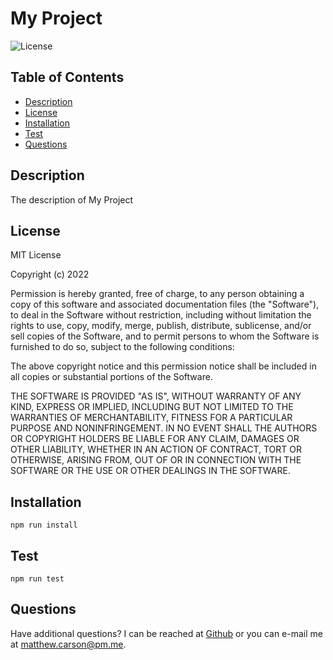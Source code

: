 # My Project

![License](https://img.shields.io/badge/License-MIT-white?labelColor=green&style=flat)

## Table of Contents
- [Description](#Description)
- [License](#License)
- [Installation](#Installation)
- [Test](#Test)
- [Questions](#Questions)

## Description
The description of My Project

## License

MIT License
  
Copyright (c) 2022

Permission is hereby granted, free of charge, to any person obtaining a copy
of this software and associated documentation files (the "Software"), to deal
in the Software without restriction, including without limitation the rights
to use, copy, modify, merge, publish, distribute, sublicense, and/or sell
copies of the Software, and to permit persons to whom the Software is
furnished to do so, subject to the following conditions:

The above copyright notice and this permission notice shall be included in all
copies or substantial portions of the Software.

THE SOFTWARE IS PROVIDED "AS IS", WITHOUT WARRANTY OF ANY KIND, EXPRESS OR
IMPLIED, INCLUDING BUT NOT LIMITED TO THE WARRANTIES OF MERCHANTABILITY,
FITNESS FOR A PARTICULAR PURPOSE AND NONINFRINGEMENT. IN NO EVENT SHALL THE
AUTHORS OR COPYRIGHT HOLDERS BE LIABLE FOR ANY CLAIM, DAMAGES OR OTHER
LIABILITY, WHETHER IN AN ACTION OF CONTRACT, TORT OR OTHERWISE, ARISING FROM,
OUT OF OR IN CONNECTION WITH THE SOFTWARE OR THE USE OR OTHER DEALINGS IN THE
SOFTWARE.
  
## Installation
```npm run install```
## Test
```npm run test```
## Questions
Have additional questions? I can be reached at [Github](https://github.com/mcarson24) or you can e-mail me at matthew.carson@pm.me.

